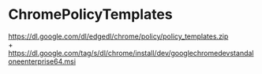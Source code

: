 # ChromePolicyTemplates

https://dl.google.com/dl/edgedl/chrome/policy/policy_templates.zip  
+  
https://dl.google.com/tag/s/dl/chrome/install/dev/googlechromedevstandaloneenterprise64.msi  
